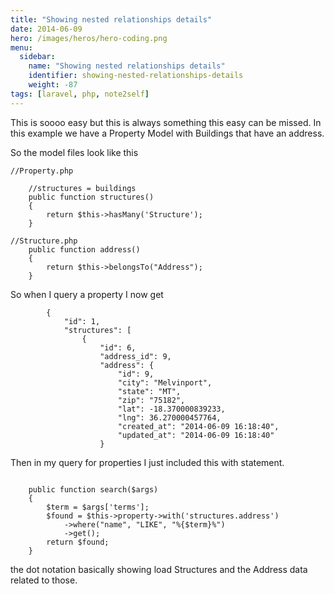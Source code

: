 ```yaml
---
title: "Showing nested relationships details"
date: 2014-06-09
hero: /images/heros/hero-coding.png
menu:
  sidebar:
    name: "Showing nested relationships details"
    identifier: showing-nested-relationships-details
    weight: -87
tags: [laravel, php, note2self]
---
```


This is soooo easy but this is always something this easy can be missed. 
In this example we have a Property Model with Buildings that have an address.

So the model files look like this

~~~
//Property.php
    
    //structures = buildings
    public function structures()
    {
        return $this->hasMany('Structure');
    }
~~~

~~~
//Structure.php
    public function address()
    {
        return $this->belongsTo("Address");
    }
~~~

So when I query a property I now get

~~~
        {
            "id": 1,
            "structures": [
                {
                    "id": 6,
                    "address_id": 9,
                    "address": {
                        "id": 9,
                        "city": "Melvinport",
                        "state": "MT",
                        "zip": "75182",
                        "lat": -18.370000839233,
                        "lng": 36.270000457764,
                        "created_at": "2014-06-09 16:18:40",
                        "updated_at": "2014-06-09 16:18:40"
                    }

~~~

Then in my query for properties I just included this with statement.

~~~

    public function search($args)
    {
        $term = $args['terms'];
        $found = $this->property->with('structures.address')
            ->where("name", "LIKE", "%{$term}%")
            ->get();
        return $found;
    }
~~~

the dot notation basically showing load Structures and the Address data related to those.